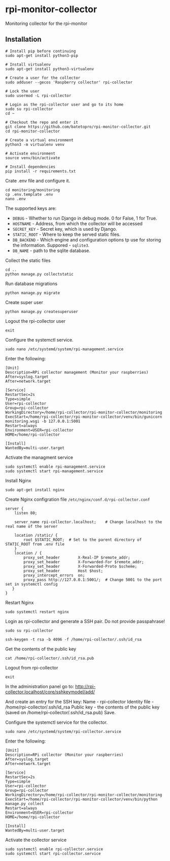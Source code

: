 # rpi-monitor-collector
Monitoring collector for the rpi-monitor


## Installation
```
# Install pip before continuing
sudo apt-get install python3-pip

# Install virtualenv
sudo apt-get install python3-virtualenv

# Create a user for the collector
sudo adduser --gecos 'Raspberry collector' rpi-collector

# Lock the user
sudo usermod -L rpi-collector

# Login as the rpi-collector user and go to its home
sudo su rpi-collector
cd ~

# Checkout the repo and enter it
git clone https://github.com/batetopro/rpi-monitor-collector.git
cd rpi-monitor-collector

# Create a virtual environment
python3 -m virtualenv venv

# Activate environment
source venv/bin/activate

# Install dependencies
pip install -r requirements.txt
```
Crate .env file and configure it.

```
cd monitoring/monitoring
cp .env.template .env
nano .env
```

The supported keys are:
* `DEBUG` - Whether to run Django in debug mode. 0 for False, 1 for True.
* `HOSTNAME` - Address, from which the collector will be accessed
* `SECRET_KEY` - Secret key, which is used by Django.
* `STATIC_ROOT` - Where to keep the served static files.
* `DB_BACKEND` - Which engine and configuration options tp use for storing the information. Suppored - `sqlite3`.
* `DB_NAME` - path to the sqlite database.

Collect the static files
```
cd ..
python manage.py collectstatic
```

Run database migrations
```
python manage.py migrate
```

Create super user
```
python manage.py createsuperuser
```

Logout the rpi-collector user
```
exit
```

Configure the systemctl service.
```
sudo nano /etc/systemd/system/rpi-management.service
```
Enter the following:
```
[Unit]
Description=RPi collector management (Monitor your raspberries)
After=syslog.target
After=network.target

[Service]
RestartSec=2s
Type=simple
User=rpi-collector
Group=rpi-collector
WorkingDirectory=/home/rpi-collector/rpi-monitor-collector/monitoring
ExecStart=/home/rpi-collector/rpi-monitor-collector/venv/bin/gunicorn monitoring.wsgi -b 127.0.0.1:5001
Restart=always
Environment=USER=rpi-collector
HOME=/home/rpi-collector

[Install]
WantedBy=multi-user.target
```

Activate the managment service
```
sudo systemctl enable rpi-management.service
sudo systemctl start rpi-management.service
```

Install Nginx
```
sudo apt-get install nginx
```

Create Nginx configration file `/etc/nginx/conf.d/rpi-collector.conf`

```
server {
    listen 80;

    server_name rpi-collector.localhost;    # Change localhost to the real name of the server

    location /static/ {
        root $STATIC_ROOT;  # Set to the parent directory of STATIC_ROOT from .env file
    }
    location / {
        proxy_set_header        X-Real-IP $remote_addr;
        proxy_set_header        X-Forwarded-For $remote_addr;
        proxy_set_header        X-Forwarded-Proto $scheme;
        proxy_set_header        Host $host;
        proxy_intercept_errors  on;
        proxy_pass http://127.0.0.1:5001/;  # Change 5001 to the port set in systemctl config
   }
}
```

Restart Nginx
```
sudo systemctl restart nginx
```

Login as rpi-collector and generate a SSH pair.
Do not provide passpahrase!
```
sudo su rpi-collector

ssh-keygen -t rsa -b 4096 -f /home/rpi-collector/.ssh/id_rsa
```
Get the contents of the public key
```
cat /home/rpi-collector/.ssh/id_rsa.pub
```
Logout from rpi-collector
```
exit
```

In the administration panel go to:
http://rpi-collector.localhost/core/sshkeymodel/add/

And create an entry for the SSH key:
Name - rpi-collector
Identity file - /home/rpi-collector/.ssh/id_rsa
Public key - the contents of the public key (saved on /home/rpi-collector/.ssh/id_rsa.pub)
Save.


Configure the systemctl service for the collector.
```
sudo nano /etc/systemd/system/rpi-collector.service
```
Enter the following:
```
[Unit]
Description=RPi collector (Monitor your raspberries)
After=syslog.target
After=network.target

[Service]
RestartSec=2s
Type=simple
User=rpi-collector
Group=rpi-collector
WorkingDirectory=/home/rpi-collector/rpi-monitor-collector/monitoring
ExecStart=/home/rpi-collector/rpi-monitor-collector/venv/bin/python manage.py collect
Restart=always
Environment=USER=rpi-collector
HOME=/home/rpi-collector

[Install]
WantedBy=multi-user.target
```

Activate the collector service
```
sudo systemctl enable rpi-collector.service
sudo systemctl start rpi-collector.service
```

